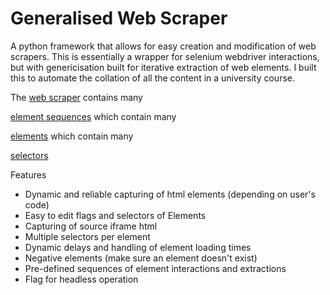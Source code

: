 # Generalised Web Scraper
A python framework that allows for easy creation and modification of web scrapers. 
This is essentially a wrapper for selenium webdriver interactions, but with genericisation built for iterative extraction of web elements. 
I built this to automate the collation of all the content in a university course.

The [web scraper](WebScraper.py) contains many

[element sequences](ElementSequence.py) which contain many

[elements](Element.py) which contain many 

[selectors](Selector.py)


Features
- Dynamic and reliable capturing of html elements (depending on user's code)
- Easy to edit flags and selectors of Elements
- Capturing of source iframe html
- Multiple selectors per element
- Dynamic delays and handling of element loading times
- Negative elements (make sure an element doesn't exist)
- Pre-defined sequences of element interactions and extractions
- Flag for headless operation
